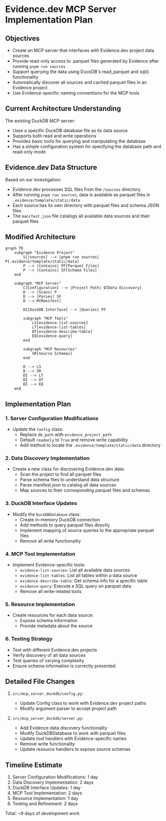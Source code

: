 # Evidence.dev MCP Server Implementation Plan

## Objectives

- Create an MCP server that interfaces with Evidence.dev project data sources
- Provide read-only access to .parquet files generated by Evidence after running `pnpm run sources`
- Support querying the data using DuckDB's read_parquet and sql() functionality
- Automatically discover all sources and cached parquet files in an Evidence project
- Use Evidence-specific naming conventions for the MCP tools

## Current Architecture Understanding

The existing DuckDB MCP server:
- Uses a specific DuckDB database file as its data source
- Supports both read and write operations
- Provides basic tools for querying and manipulating the database
- Has a simple configuration system for specifying the database path and read-only mode

## Evidence.dev Data Structure

Based on our investigation:
- Evidence.dev processes SQL files from the `/sources` directory
- After running `pnpm run sources`, data is available as parquet files in `.evidence/template/static/data`
- Each source has its own directory with parquet files and schema JSON files
- The `manifest.json` file catalogs all available data sources and their parquet files

## Modified Architecture

```mermaid
graph TD
    subgraph "Evidence Project"
        S[/sources] --> |pnpm run sources| P[.evidence/template/static/data]
        P --> |Contains| PF[Parquet Files]
        P --> |Contains| SF[Schema Files]
    end
    
    subgraph "MCP Server"
        C[Configuration] --> |Project Path| D[Data Discovery]
        D --> |Scans| P
        D --> |Parses| SF
        D --> M[Manifest]
        
        DI[DuckDB Interface] --> |Queries| PF
        
        subgraph "MCP Tools"
            LS[evidence-list-sources]
            LT[evidence-list-tables] 
            DT[evidence-describe-table]
            EQ[evidence-query]
        end
        
        subgraph "MCP Resources"
            SR[Source Schemas]
        end
        
        D --> LS
        D --> SR
        DI --> LT
        DI --> DT
        DI --> EQ
    end
```

## Implementation Plan

### 1. Server Configuration Modifications

- Update the `Config` class:
  - Replace `db_path` with `evidence_project_path`
  - Default `readonly` to `True` and remove write capability
  - Add method to locate the `.evidence/template/static/data` directory

### 2. Data Discovery Implementation

- Create a new class for discovering Evidence.dev data:
  - Scan the project to find all parquet files
  - Parse schema files to understand data structure
  - Parse manifest.json to catalog all data sources
  - Map sources to their corresponding parquet files and schemas

### 3. DuckDB Interface Updates

- Modify the `DuckDBDatabase` class:
  - Create in-memory DuckDB connection
  - Add methods to query parquet files directly
  - Implement mapping of source queries to the appropriate parquet files
  - Remove all write functionality

### 4. MCP Tool Implementation

- Implement Evidence-specific tools:
  - `evidence-list-sources`: List all available data sources
  - `evidence-list-tables`: List all tables within a data source
  - `evidence-describe-table`: Get schema info for a specific table
  - `evidence-query`: Execute a SQL query on parquet data
  - Remove all write-related tools

### 5. Resource Implementation

- Create resources for each data source:
  - Expose schema information
  - Provide metadata about the source

### 6. Testing Strategy

- Test with different Evidence.dev projects
- Verify discovery of all data sources
- Test queries of varying complexity
- Ensure schema information is correctly presented

## Detailed File Changes

1. `src/mcp_server_duckdb/config.py`:
   - Update Config class to work with Evidence.dev project paths
   - Modify argument parser to accept project path

2. `src/mcp_server_duckdb/server.py`:
   - Add Evidence data discovery functionality
   - Modify DuckDBDatabase to work with parquet files
   - Update tool handlers with Evidence-specific names
   - Remove write functionality
   - Update resource handlers to expose source schemas

## Timeline Estimate

1. Server Configuration Modifications: 1 day
2. Data Discovery Implementation: 2 days
3. DuckDB Interface Updates: 1 day
4. MCP Tool Implementation: 2 days
5. Resource Implementation: 1 day
6. Testing and Refinement: 2 days

Total: ~9 days of development work